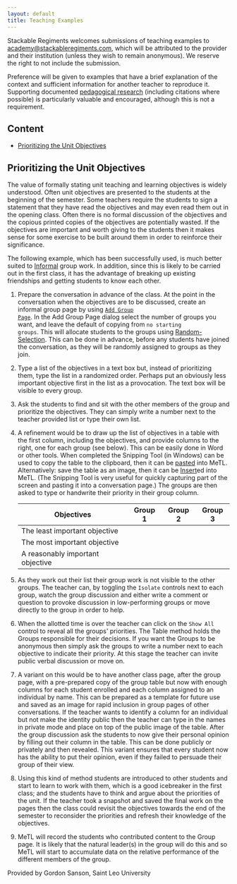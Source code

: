 ```yaml
---
layout: default
title: Teaching Examples
---
```


Stackable Regiments welcomes submissions of teaching examples to <a href="mailto:academy@stackableregiments.com">academy@stackableregiments.com</a>, which will be attributed to the provider and their institution (unless they wish to remain anonymous).  We reserve the right to not include the submission.

Preference will be given to examples that have a brief explanation of the context and sufficient information for another teacher to reproduce it.  Supporting documented [pedagogical research](academy-pedagogy.html) (including citations where possible) is particularly valuable and encouraged, although this is not a requirement. 

## Content

- [Prioritizing the Unit Objectives](#prioritizing-the-unit-objectives)

## Prioritizing the Unit Objectives

The value of formally stating unit teaching and learning objectives is widely understood. Often unit objectives are presented to the students at the beginning of the semester. Some teachers require the students to sign a statement that they have read the objectives and may even read them out in the opening class. Often there is no formal discussion of the objectives and the copious printed copies of the objectives are potentially wasted. If the objectives are important and worth giving to the students then it makes sense for some exercise to be built around them in order to reinforce their significance. 

The following example, which has been successfully used, is much better suited to [Informal](academy-pedagogy.html#project-types) group work. In addition, since this is likely to be carried out in the first class, it has the advantage of breaking up existing friendships and getting students to know each other.

1. Prepare the conversation in advance of the class. At the point in the conversation when the objectives are to be discussed, create an informal group page by using <a href="guide-groups.html#create-groups"><code>Add Group Page</code></a>. In the Add Group Page dialog select the number of groups you want, and leave the default of copying from <code>no starting groups</code>.  This will allocate students to the groups using [Random-Selection](academy-pedagogy.md#random-selection). This can be done in advance, before any students have joined the conversation, as they will be randomly assigned to groups as they join.
2. Type a list of the objectives in a text box but, instead of prioritizing them, type the list in a randomized order. Perhaps put an obviously less important objective first in the list as a provocation. The text box will be visible to every group.
3. Ask the students to find and sit with the other members of the group and prioritize the objectives. They can simply write a number next to the teacher provided list or type their own list.
4. A refinement would be to draw up the list of objectives in a table with the first column, including the objectives, and provide columns to the right, one for each group (see below). This can be easily done in Word or other tools.  When completed the Snipping Tool (in Windows) can be used to copy the table to the clipboard, then it can be [pasted](guide-copypaste.html) into MeTL.  Alternatively: save the table as an image, then it can be [Insert](guide-controls.html#insert)ed into MeTL. (The Snipping Tool is very useful for quickly capturing part of the screen and pasting it into a conversation page.) The groups are then asked to type or handwrite their priority in their group column.

   Objectives | Group 1 | Group 2 | Group 3
   --- | --- | --- | ---
   The least important objective |
   The most important objective |
   A reasonably important objective |

5. As they work out their list their group work is not visible to the other groups. The teacher can, by toggling the <code>Isolate</code> controls next to each group, watch the group discussion and either write a comment or question to provoke discussion in low-performing groups or move directly to the group in order to help.
6. When the allotted time is over the teacher can click on the <code>Show All</code> control to reveal all the groups' priorities. The Table method holds the Groups responsible for their decisions. If you want the Groups to be anonymous then simply ask the groups to write a number next to each objective to indicate their priority. At this stage the teacher can invite public verbal discussion or move on.
7. A variant on this would be to have another class page, after the group page, with a pre-prepared copy of the group table but now with enough columns for each student enrolled and each column assigned to an individual by name. This can be prepared as a template for future use and saved as an image for rapid inclusion in group pages of other conversations. If the teacher wants to identify a column for an individual but not make the identity public then the teacher can type in the names in private mode and place on top of the public image of the table. After the group discussion ask the students to now give their personal opinion by filling out their column in the table. This can be done publicly or privately and then revealed. This variant ensures that every student now has the ability to put their opinion, even if they failed to persuade their group of their view.
8. Using this kind of method students are introduced to other students and start to learn to work with them, which is a good icebreaker in the first class; and the students have to think and argue about the priorities of the unit. If the teacher took a snapshot and saved the final work on the pages then the class could revisit the objectives towards the end of the semester to reconsider the priorities and refresh their knowledge of the objectives.
9. MeTL will record the students who contributed content to the Group page. It is likely that the natural leader(s) in the group will do this and so MeTL will start to accumulate data on the relative performance of the different members of the group.

<div class="attribution">Provided by Gordon Sanson, Saint Leo University</div>